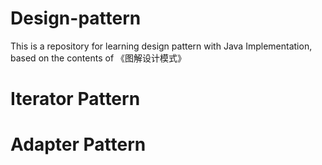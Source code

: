 # Design-pattern

This is a repository for learning design pattern with Java Implementation, based on the contents of 《图解设计模式》

# Iterator Pattern



# Adapter Pattern



